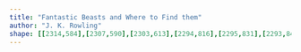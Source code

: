 ```yaml
---
title: "Fantastic Beasts and Where to Find them"
author: "J. K. Rowling"
shape: [[2314,584],[2307,590],[2303,613],[2294,816],[2295,831],[2293,840],[2294,880],[2292,890],[2292,918],[2289,936],[2290,964],[2287,975],[2286,1002],[2283,1026],[2280,1145],[2278,1156],[2279,1168],[2275,1243],[2275,1325],[2273,1337],[2274,1350],[2271,1388],[2270,1463],[2268,1475],[2268,1508],[2266,1522],[2267,1542],[2265,1558],[2265,1576],[2270,1583],[2303,1578],[2307,1574],[2309,1565],[2311,1456],[2314,1441],[2315,1409],[2316,1309],[2318,1288],[2317,1266],[2319,1259],[2319,1218],[2325,1086],[2327,1000],[2329,982],[2331,919],[2333,904],[2333,869],[2336,850],[2335,841],[2338,811],[2341,726],[2346,651],[2346,593],[2344,590],[2340,588],[2320,584]]
---
```

